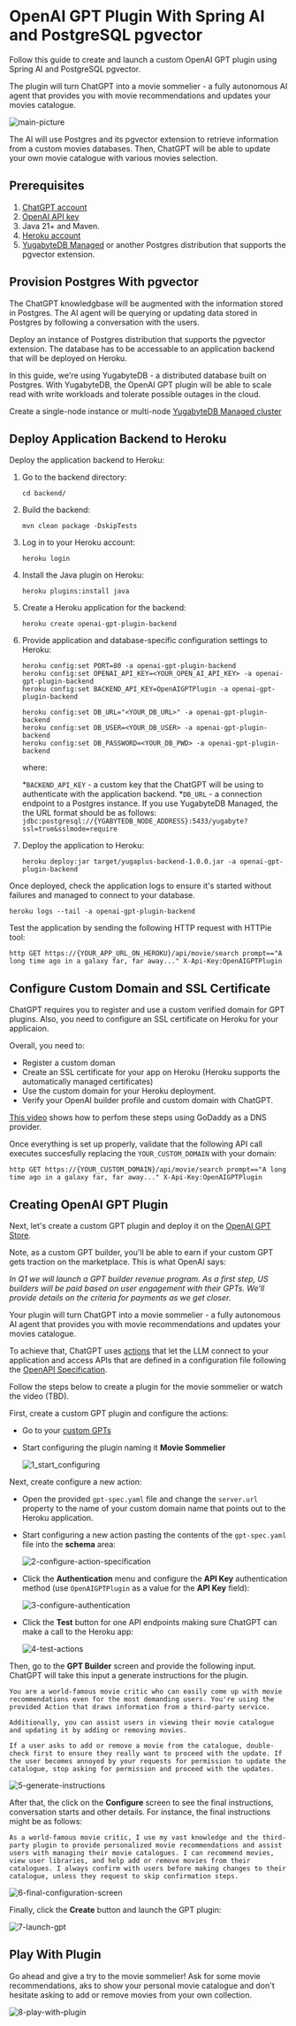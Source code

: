# OpenAI GPT Plugin With Spring AI and PostgreSQL pgvector

Follow this guide to create and launch a custom OpenAI GPT plugin using Spring AI and PostgreSQL pgvector.

The plugin will turn ChatGPT into a movie sommelier - a fully autonomous AI agent that provides you with movie recommendations and updates your movies catalogue.

![main-picture](https://github.com/YugabyteDB-Samples/openai-gpt-plugin-pgvector/assets/1537233/998a9763-c455-4973-b87a-20cdeec443be)

The AI will use Postgres and its pgvector extension to retrieve information from a custom movies databases. Then, ChatGPT will be able to update your own movie catalogue with various movies selection.

## Prerequisites

1. [ChatGPT account](http://chat.openai.com)
2. [OpenAI API key](https://platform.openai.com)
3. Java 21+ and Maven.
4. [Heroku account](https://dashboard.heroku.com/apps)
5. [YugabyteDB Managed](http://cloud.yugabyte.com/) or another Postgres distribution that supports the pgvector extension.

## Provision Postgres With pgvector

The ChatGPT knowledgbase will be augmented with the information stored in Postgres. The AI agent will be querying or updating data stored in Postgres by following a conversation with the users.

Deploy an instance of Postgres distribution that supports the pgvector extension. The database has to be accessable to an application backend that will be deployed on Heroku.

In this guide, we're using YugabyteDB - a distributed database built on Postgres. With YugabyteDB, the OpenAI GPT plugin will be able to scale read with write workloads and tolerate possible outages in the cloud.

Create a single-node instance or multi-node [YugabyteDB Managed cluster](https://docs.yugabyte.com/preview/yugabyte-cloud/)

## Deploy Application Backend to Heroku

Deploy the application backend to Heroku:

1. Go to the backend directory:

    ```shell
    cd backend/
    ```

2. Build the backend:

    ```shell
    mvn clean package -DskipTests
    ```

3. Log in to your Heroku account:

    ```shell
    heroku login
    ```

4. Install the Java plugin on Heroku:

    ```shell
    heroku plugins:install java
    ```

5. Create a Heroku application for the backend:

    ```shell
    heroku create openai-gpt-plugin-backend
    ```

6. Provide application and database-specific configuration settings to Heroku:

    ```shell
    heroku config:set PORT=80 -a openai-gpt-plugin-backend
    heroku config:set OPENAI_API_KEY=<YOUR_OPEN_AI_API_KEY> -a openai-gpt-plugin-backend
    heroku config:set BACKEND_API_KEY=OpenAIGPTPlugin -a openai-gpt-plugin-backend

    heroku config:set DB_URL="<YOUR_DB_URL>" -a openai-gpt-plugin-backend
    heroku config:set DB_USER=<YOUR_DB_USER> -a openai-gpt-plugin-backend
    heroku config:set DB_PASSWORD=<YOUR_DB_PWD> -a openai-gpt-plugin-backend
    ```
    where:

    *`BACKEND_API_KEY` - a custom key that the ChatGPT will be using to authenticate with the application backend.
    *`DB_URL` - a connection endpoint to a Postgres instance. If you use YugabyteDB Managed, the the URL format should be as follows: `jdbc:postgresql://{YGABYTEDB_NODE_ADDRESS}:5433/yugabyte?ssl=true&sslmode=require`

8. Deploy the application to Heroku:

    ```shell
    heroku deploy:jar target/yugaplus-backend-1.0.0.jar -a openai-gpt-plugin-backend
    ```

Once deployed, check the application logs to ensure it's started without failures and managed to connect to your database.

```shell
heroku logs --tail -a openai-gpt-plugin-backend
```

Test the application by sending the following HTTP request with HTTPie tool:

```shell
http GET https://{YOUR_APP_URL_ON_HEROKU}/api/movie/search prompt=="A long time ago in a galaxy far, far away..." X-Api-Key:OpenAIGPTPlugin
```

## Configure Custom Domain and SSL Certificate

ChatGPT requires you to register and use a custom verified domain for GPT plugins. Also, you need to configure an SSL certificate on Heroku for your applicaion.

Overall, you need to:

* Register a custom doman
* Create an SSL certificate for your app on Heroku (Heroku supports the automatically managed certificates)
* Use the custom domain for your Heroku deployment.
* Verify your OpenAI builder profile and custom domain with ChatGPT.

[This video](https://youtu.be/Ysh9dwia8FM?t=251) shows how to perfom these steps using GoDaddy as a DNS provider.

Once everything is set up properly, validate that the following API call executes succesfully replacing the `YOUR_CUSTOM_DOMAIN` with your domain:

```shell
http GET https://{YOUR_CUSTOM_DOMAIN}/api/movie/search prompt=="A long time ago in a galaxy far, far away..." X-Api-Key:OpenAIGPTPlugin
```

## Creating OpenAI GPT Plugin

Next, let's create a custom GPT plugin and deploy it on the [OpenAI GPT Store](https://openai.com/blog/introducing-the-gpt-store).

Note, as a custom GPT builder, you'll be able to earn if your custom GPT gets traction on the marketplace. This is what OpenAI says:

*In Q1 we will launch a GPT builder revenue program. As a first step, US builders will be paid based on user engagement with their GPTs. We'll provide details on the criteria for payments as we get closer.*

Your plugin will turn ChatGPT into a movie sommelier - a fully autonomous AI agent that provides you with movie recommendations and updates your movies catalogue.

To achieve that, ChatGPT uses [actions](https://platform.openai.com/docs/actions/introduction) that let the LLM connect to your application and access APIs that are defined in a configuration file following the [OpenAPI Specification](https://swagger.io/specification/).

Follow the steps below to create a plugin for the movie sommelier or watch the video (TBD).

First, create a custom GPT plugin and configure the actions:

* Go to your [custom GPTs](https://chat.openai.com/gpts/mine)
* Start configuring the plugin naming it **Movie Sommelier**

    ![1_start_configuring](https://github.com/YugabyteDB-Samples/openai-gpt-plugin-pgvector/assets/1537233/f97bf688-bd61-4fca-9536-14d2c0f421b3)

Next, create configure a new action:

* Open the provided `gpt-spec.yaml` file and change the `server.url` property to the name of your custom domain name that points out to the Heroku application.

* Start configuring a new action pasting the contents of the `gpt-spec.yaml` file into the **schema** area:
   
    ![2-configure-action-specification](https://github.com/YugabyteDB-Samples/openai-gpt-plugin-pgvector/assets/1537233/e8f0c876-268a-4c43-8d3a-39c6ca813339)

* Click the **Authentication** menu and configure the **API Key** authentication method (use `OpenAIGPTPlugin` as a value for the **API Key** field):
    
    ![3-configure-authentication](https://github.com/YugabyteDB-Samples/openai-gpt-plugin-pgvector/assets/1537233/12e7fc8c-4337-4598-adc1-7b7622ae49e7)

* Click the **Test** button for one API endpoints making sure ChatGPT can make a call to the Heroku app:

    ![4-test-actions](https://github.com/YugabyteDB-Samples/openai-gpt-plugin-pgvector/assets/1537233/dcf071e4-5c22-47ae-8c50-5da62e2d3913)

Then, go to the **GPT Builder** screen and provide the following input. ChatGPT will take this input a generate instructions for the plugin.

```text
You are a world-famous movie critic who can easily come up with movie recommendations even for the most demanding users. You're using the provided Action that draws information from a third-party service. 

Additionally, you can assist users in viewing their movie catalogue and updating it by adding or removing movies.

If a user asks to add or remove a movie from the catalogue, double-check first to ensure they really want to proceed with the update. If the user becomes annoyed by your requests for permission to update the catalogue, stop asking for permission and proceed with the updates.
```


![5-generate-instructions](https://github.com/YugabyteDB-Samples/openai-gpt-plugin-pgvector/assets/1537233/4f718d27-e10b-4d12-b263-303b5a4d1cdf)

After that, the click on the **Configure** screen to see the final instructions, conversation starts and other details. For instance, the final instructions might be as follows:

```text
As a world-famous movie critic, I use my vast knowledge and the third-party plugin to provide personalized movie recommendations and assist users with managing their movie catalogues. I can recommend movies, view user libraries, and help add or remove movies from their catalogues. I always confirm with users before making changes to their catalogue, unless they request to skip confirmation steps.
```

![6-final-configuration-screen](https://github.com/YugabyteDB-Samples/openai-gpt-plugin-pgvector/assets/1537233/8f7905cd-7c94-4a8c-8c2f-47edf3e38be5)

Finally, click the **Create** button and launch the GPT plugin:

![7-launch-gpt](https://github.com/YugabyteDB-Samples/openai-gpt-plugin-pgvector/assets/1537233/7e2905b9-9ca5-4913-ad1f-2ef617bcb840)

## Play With Plugin

Go ahead and give a try to the movie sommelier! Ask for some movie recommendations, aks to show your personal movie catalogue and don't hesitate asking to add or remove movies from your own collection.

![8-play-with-plugin](https://github.com/YugabyteDB-Samples/openai-gpt-plugin-pgvector/assets/1537233/7b827ee0-4658-4289-bb68-13d7e33dc61c)


